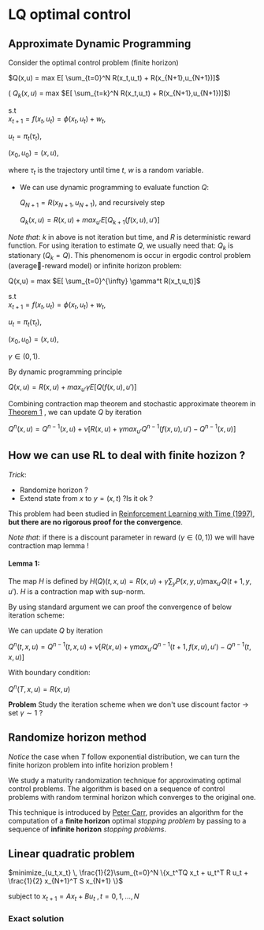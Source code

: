 #  LQ optimal control



## Approximate Dynamic Programming
Consider the optimal control problem (finite horizon)


$Q(x,u) = max  E[ \sum_{t=0}^N R(x_t,u_t) + R(x_{N+1},u_{N+1})]$

( $Q_k(x,u)$ = max $E[ \sum_{t=k}^N R(x_t,u_t) + R(x_{N+1},u_{N+1})]$)

s.t   
$x_{t+1} = f(x_t,u_t) = \phi(x_t,u_t) + w_t$, 

$u_t = \pi_t(\tau_t)$,

$(x_0,u_0)=(x,u)$,

where $\tau_t$ is the trajectory until time $t$, $w$ is a random variable.

* We can use dynamic programming to evaluate function $Q$:
  
  $Q_{N+1} = R(x_{N+1},u_{N+1})$, and recursively step

  $Q_k(x,u) = R(x,u) + max_{u'}E[ Q_{k+1}(f(x,u),u')]$

*Note that*: $k$ in above is not iteration but time, and $R$ is deterministic reward function. For using iteration to estimate $Q$, we usually need that: $Q_k$ is stationary ($Q_k = Q$). This phenomenom is occur in ergodic control problem (average-reward model) or infinite horizon problem:


Q(x,u) = max $E[ \sum_{t=0}^{\infty} \gamma^t R(x_t,u_t)]$



s.t   
$x_{t+1} = f(x_t,u_t) = \phi(x_t,u_t) + w_t$, 

$u_t = \pi_t(\tau_t)$,

$(x_0,u_0)=(x,u)$,

$\gamma \in (0,1)$.

By dynamic programming principle

$Q(x,u) = R(x,u) + max_{u'}\gamma E[ Q(f(x,u),u')]$

Combining contraction map theorem and stochastic approximate theorem in [Theorem 1](https://papers.nips.cc/paper/764-convergence-of-stochastic-iterative-dynamic-programming-algorithms.pdf "theorem 1")
, we can update $Q$ by iteration

$Q^n(x,u) = Q^{n-1}(x,u) + \nu [R(x,u)+ \gamma max_{u'}Q^{n-1}(f(x,u),u') - Q^{n-1}(x,u) ]$


## How we can use RL to deal with finite hozizon ?

*Trick*: 

- Randomize horizon ?
- Extend state from $x$ to $y=(x,t)$ ?Is it ok ?

This problem had been studied in [Reinforcement Learning with Time (1997)](https://pdfs.semanticscholar.org/66be/5319840b6a49be0b7aa2d68b427d008f7f77.pdf), **but there are no rigorous proof for the convergence**.

*Note that*: if there is a discount parameter in reward ($\gamma \in (0,1)$) we will have contraction map lemma !
#### Lemma 1:
The map $H$ is defined by $H(Q)(t,x,u) = R(x,u) + \gamma \sum_y P(x,y,u) \max_{u'} Q(t+1,y,u')$. $H$ is a contraction map with sup-norm.

By using standard argument we can proof the convergence of below iteration scheme:


We can update $Q$ by iteration 

$Q^n(t,x,u) = Q^{n-1}(t,x,u) + \nu [R(x,u)+ \gamma max_{u'}Q^{n-1}(t+1,f(x,u),u') - Q^{n-1}(t,x,u) ]$

With boundary condition:

$Q^n(T,x,u) = R(x,u)$

**Problem** Study the iteration scheme when we don't use discount factor -> set $\gamma \sim 1$ ?




## Randomize horizon method 
*Notice* the case when $T$ follow exponential distribution, we can turn the finite horizon problem into infite horizion problem !

We study a maturity randomization technique for approximating optimal
control problems. The algorithm is based on a sequence of control problems
with random terminal horizon which converges to the original one.

This technique is introduced by [Peter Carr](http://econwpa.repec.org/eps/fin/papers/9610/9610003.pdf), provides an
algorithm for the computation of a **finite horizon** optimal *stopping problem*
by passing to a sequence of **infinite horizon** *stopping problems*.





## Linear quadratic problem
$minimize_{u_t,x_t} \,  \frac{1}{2}\sum_{t=0}^N \{x_t^TQ x_t + u_t^T R u_t + \frac{1}{2} x_{N+1}^T S x_{N+1} \}$
  
  subject to $x_{t+1} = A x_t+ B u_t$ $,t=0,1,\dotsc,N$


### Exact solution